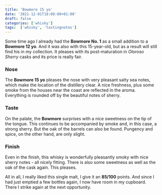 ```yaml
---
title: 'Bowmore 15 yo'
date: '2021-12-01T18:00:00+01:00'
draft: false
categories: ['whisky']
tags:  ['whisky', 'tastingnotes']
---
```


Some time ago I already had the **Bowmore No. 1** as a small addition to
a **Bowmore 12 yo**. And it was also with this 15-year-old, but as a result
will still find his in my collection. It pleases with its post-maturation
in *Oloroso Sherry* casks and its price is really fair.

### Nose

The **Bowmore 15 yo** pleases the nose with very pleasant salty sea notes, which
make the location of the distillery clear. A nice freshness, plus some smoke
from the houses near the coast are reflected in the aroma. Everything is
rounded off by the beautiful notes of sherry.

### Taste

On the palate, the **Bowmore** surprises with a nice sweetness on the tip of the
tongue. This continues to be accompanied by smoke and, in this case, a strong
sherry. But the oak of the barrels can also be found. Pungency and spice, on
the other hand, are only slight.

### Finish

Even in the finish, this whisky is wonderfully pleasantly smoky with nice
sherry notes - all nicely fitting. There is also some sweetness as well
as the oak of the cask again. This pleases.

All in all, I really liked this single malt, I give it an **85/100** points. And
since  I had just emptied a few bottles again, I now have room in my cupboard. There
I strike again at the next opportunity.

